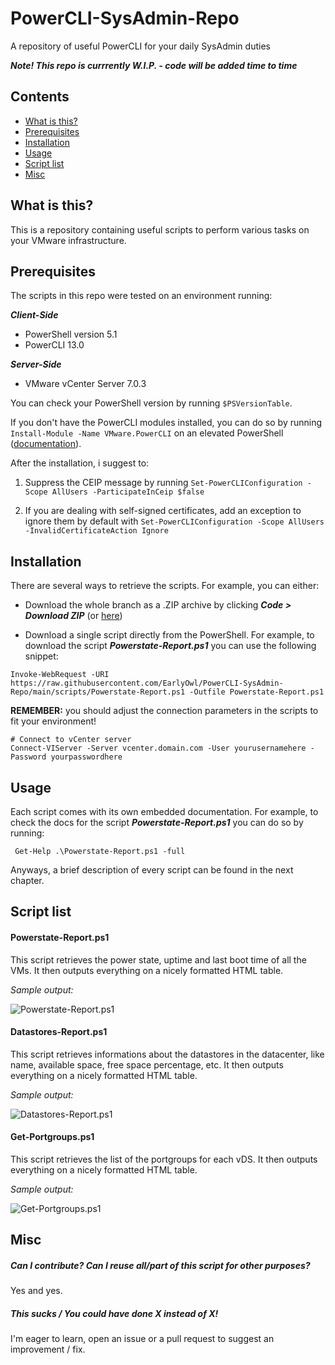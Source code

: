 # PowerCLI-SysAdmin-Repo
A repository of useful PowerCLI for your daily SysAdmin duties

***Note! This repo is currrently W.I.P. - code will be added time to time***

## Contents
- [What is this?](#what-is-this)
- [Prerequisites](#prerequisites)
- [Installation](#installation)
- [Usage](#usage)
- [Script list](#script-list)
- [Misc](#misc)

## What is this?
This is a repository containing useful scripts to perform various tasks on your VMware infrastructure.

## Prerequisites
The scripts in this repo were tested on an environment running:

***Client-Side***
- PowerShell version 5.1
- PowerCLI 13.0

***Server-Side***
- VMware vCenter Server 7.0.3

You can check your PowerShell version by running  ```$PSVersionTable```.

If you don't have the PowerCLI modules installed, you can do so by running ```Install-Module -Name VMware.PowerCLI``` on an elevated PowerShell ([documentation](https://www.powershellgallery.com/packages/VMware.PowerCLI/13.0.0.20829139)).

After the installation, i suggest to:
1. Suppress the CEIP message by running ```Set-PowerCLIConfiguration -Scope AllUsers -ParticipateInCeip $false```

2. If you are dealing with self-signed certificates, add an exception to ignore them by default with ```Set-PowerCLIConfiguration -Scope AllUsers -InvalidCertificateAction Ignore```

## Installation
There are several ways to retrieve the scripts. For example, you can either:

- Download the whole branch as a .ZIP archive by clicking ***Code > Download ZIP*** (or [here](https://github.com/EarlyOwl/PowerCLI-SysAdmin-Repo/archive/refs/heads/main.zip))

- Download a single script directly from the PowerShell. For example, to download the script ***Powerstate-Report.ps1*** you can use the following snippet: 
```shell
Invoke-WebRequest -URI https://raw.githubusercontent.com/EarlyOwl/PowerCLI-SysAdmin-Repo/main/scripts/Powerstate-Report.ps1 -Outfile Powerstate-Report.ps1 
```

**REMEMBER:** you should adjust the connection parameters in the scripts to fit your environment!

 ```shell
# Connect to vCenter server
Connect-VIServer -Server vcenter.domain.com -User yourusernamehere -Password yourpasswordhere
 ```

## Usage
Each script comes with its own embedded documentation. For example, to check the docs for the script ***Powerstate-Report.ps1*** you can do so by running:

```shell
 Get-Help .\Powerstate-Report.ps1 -full
```

Anyways, a brief description of every script can be found in the next chapter.

## Script list

#### Powerstate-Report.ps1
This script retrieves the power state, uptime and last boot time of all the VMs. It then outputs everything on a nicely formatted HTML table.

*Sample output:*

![Powerstate-Report.ps1](https://user-images.githubusercontent.com/49495410/212378331-50edcb30-9457-47d7-9541-cba832a2249d.png)


#### Datastores-Report.ps1
This script retrieves informations about the datastores in the datacenter, like name, available space, free space percentage, etc. It then outputs everything on a nicely formatted HTML table.

*Sample output:*

![Datastores-Report.ps1](https://user-images.githubusercontent.com/49495410/212378482-30a73ad7-8168-4d98-9052-c4232683ffe3.png)

#### Get-Portgroups.ps1
This script retrieves the list of the portgroups for each vDS. It then outputs everything on a nicely formatted HTML table.

*Sample output:*

![Get-Portgroups.ps1](https://user-images.githubusercontent.com/49495410/212418986-14846a33-b0f1-4618-a110-19f7075aac1f.png)

## Misc

##### Can I contribute? Can I reuse all/part of this script for other purposes?
Yes and yes.

##### This sucks / You could have done X instead of X!
I'm eager to learn, open an issue or a  pull request to suggest an improvement / fix.
